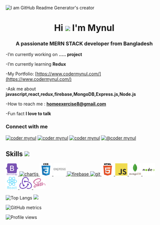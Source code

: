 
![I am GitHub Readme Generator's creator](https://scontent.xx.fbcdn.net/v/t1.15752-9/p403x403/256491273_408696553943749_3674013664661432714_n.png?_nc_cat=101&ccb=1-5&_nc_sid=aee45a&_nc_eui2=AeGAgDxhCP7nDPLmn4iHjFhp-ycDzElfVQD7JwPMSV9VAHLjyfkLh8dNHPW_KnSnViDKMYlcklPmp-U7VvMMakgX&_nc_ohc=YRe1s7ixZSwAX_DNrQL&_nc_ad=z-m&_nc_cid=0&_nc_ht=scontent.xx&oh=9f59cc5e9bbbe0ed0c511068edd30dff&oe=61BAEF6F) 
<img src="https://lh3.googleusercontent.com/pw/AM-JKLVgBCIHFHYpaI02VGAM1v--WyKEsRbiDoeyfjhFj7Vy7RaRyTt5o6VCzoVBLOUOOjibQ454c8gmf6Nq6H_okh559enlRFszHrgwM3kSn6agyMFYJ5SeEg9YkZ92_VWvpnalo8M9uj7R0DYLPObGcuJa=w1366-h584-no?authuser=0" alt="" /> 
<h1 align="center">Hi <img src = "https://raw.githubusercontent.com/MartinHeinz/MartinHeinz/master/wave.gif" width = 50px> I'm Mynul</h1>
<h3 align="center">A passionate MERN STACK developer from Bangladesh</h3>

-I’m currently working on **..... project**

-I’m currently learning **Redux**

-My Portfolio: [https://www.codermynul.com/](https://www.codermynul.com/)

-Ask me about **javascript,react,redux,firebase,MongoDB,Express.js,Node.js**

-How to reach me : **homeexercise8@gmail.com**

-Fun fact **I love to talk**

<h3 align="left">Connect with me</h3>
<p align="left">
  <a href="https://fb.com/coder mynul" target="blank"><img align="center" src="https://raw.githubusercontent.com/rahuldkjain/github-profile-readme-generator/master/src/images/icons/Social/facebook.svg" alt="coder mynul" height="30" width="40" /></a>
<a href="https://linkedin.com/in/coder mynul" target="blank"><img align="center" src="https://raw.githubusercontent.com/rahuldkjain/github-profile-readme-generator/master/src/images/icons/Social/linked-in-alt.svg" alt="coder mynul" height="30" width="40" /></a>
<a href="https://stackoverflow.com/users/coder mynul" target="blank"><img align="center" src="https://raw.githubusercontent.com/rahuldkjain/github-profile-readme-generator/master/src/images/icons/Social/stack-overflow.svg" alt="coder mynul" height="30" width="40" /></a>
<a href="https://medium.com/@coder mynul" target="blank"><img align="center" src="https://raw.githubusercontent.com/rahuldkjain/github-profile-readme-generator/master/src/images/icons/Social/medium.svg" alt="@coder mynul" height="30" width="40" /></a>
</p>

<h2 align="left"> Skills <img src = "https://media2.giphy.com/media/QssGEmpkyEOhBCb7e1/giphy.gif?cid=ecf05e47a0n3gi1bfqntqmob8g9aid1oyj2wr3ds3mg700bl&rid=giphy.gif" width = 32px> </h2>

<p align="left"> <a href="https://getbootstrap.com" target="_blank" rel="noreferrer"> <img src="https://raw.githubusercontent.com/devicons/devicon/master/icons/bootstrap/bootstrap-plain-wordmark.svg" alt="bootstrap" width="40" height="40"/> </a> <a href="https://www.chartjs.org" target="_blank" rel="noreferrer"> <img src="https://www.chartjs.org/media/logo-title.svg" alt="chartjs" width="40" height="40"/> </a> <a href="https://www.w3schools.com/css/" target="_blank" rel="noreferrer"> <img src="https://raw.githubusercontent.com/devicons/devicon/master/icons/css3/css3-original-wordmark.svg" alt="css3" width="40" height="40"/> </a> <a href="https://expressjs.com" target="_blank" rel="noreferrer"> <img  src="https://raw.githubusercontent.com/devicons/devicon/master/icons/express/express-original-wordmark.svg" alt="express" width="40" height="40"/> </a> <a href="https://firebase.google.com/" target="_blank" rel="noreferrer"> <img src="https://www.vectorlogo.zone/logos/firebase/firebase-icon.svg" alt="firebase" width="40" height="40"/> </a> <a href="https://git-scm.com/" target="_blank" rel="noreferrer"> <img src="https://www.vectorlogo.zone/logos/git-scm/git-scm-icon.svg" alt="git" width="40" height="40"/> </a> <a href="https://www.w3.org/html/" target="_blank" rel="noreferrer"> <img src="https://raw.githubusercontent.com/devicons/devicon/master/icons/html5/html5-original-wordmark.svg" alt="html5" width="40" height="40"/> </a> <a href="https://developer.mozilla.org/en-US/docs/Web/JavaScript" target="_blank" rel="noreferrer"> <img src="https://raw.githubusercontent.com/devicons/devicon/master/icons/javascript/javascript-original.svg" alt="javascript" width="40" height="40"/> </a> <a href="https://www.mongodb.com/" target="_blank" rel="noreferrer"> <img src="https://raw.githubusercontent.com/devicons/devicon/master/icons/mongodb/mongodb-original-wordmark.svg" alt="mongodb" width="40" height="40"/> </a> <a href="https://nodejs.org" target="_blank" rel="noreferrer"> <img src="https://raw.githubusercontent.com/devicons/devicon/master/icons/nodejs/nodejs-original-wordmark.svg" alt="nodejs" width="40" height="40"/> </a> <a href="https://reactjs.org/" target="_blank" rel="noreferrer"> <img src="https://raw.githubusercontent.com/devicons/devicon/master/icons/react/react-original-wordmark.svg" alt="react" width="40" height="40"/> </a> <a href="https://redux.js.org" target="_blank" rel="noreferrer"> <img src="https://raw.githubusercontent.com/devicons/devicon/master/icons/redux/redux-original.svg" alt="redux" width="40" height="40"/> </a> <a href="https://sass-lang.com" target="_blank" rel="noreferrer"> <img src="https://raw.githubusercontent.com/devicons/devicon/master/icons/sass/sass-original.svg" alt="sass" width="40" height="40"/> </a> </p>

![Top Langs](https://github-readme-stats.vercel.app/api/top-langs/?username=mynulislam2&theme=tokyonight)
<img src="https://github-readme-stats.vercel.app/api?username=mynulislam2&theme=tokyonight&show_icons=true"></img>


![GitHub metrics](https://metrics.lecoq.io/mynulislam2)  

<!-- ![GitHub streak stats](https://github-readme-streak-stats.herokuapp.com/?user=mynulislam2)  
 -->
![Profile views](https://gpvc.arturio.dev/mynulislam2)  

